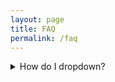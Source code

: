 ```yaml
---
layout: page
title: FAQ
permalink: /faq
---
```


<details>
<summary>How do I dropdown?</summary>
<br>
This is how you dropdown.
</details>